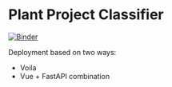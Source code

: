# Plant Project Classifier

[![Binder](https://mybinder.org/badge_logo.svg)](https://mybinder.org/v2/gh/kurianbenoy/Tree-Classifier/master)

Deployment based on two ways:

- Voila
- Vue + FastAPI combination


